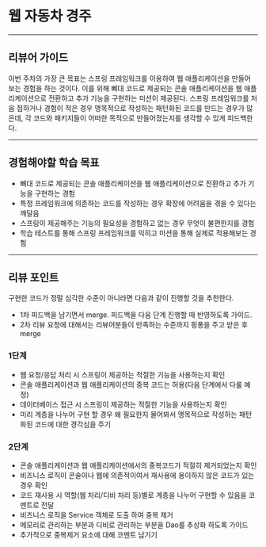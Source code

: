 # 웹 자동차 경주

---
## 리뷰어 가이드
이번 주차의 가장 큰 목표는 스프링 프레임워크를 이용하여 웹 애플리케이션을 만들어 보는 경험을 하는 것이다.
이를 위해 뺘대 코드로 제공되는 콘솔 애플리케이션을 웹 애플리케이션으로 전환하고 추가 기능을 구현하는 미션이 제공된다.
스프링 프레임워크를 처음 접하거나 경험이 적은 경우 맹목적으로 작성하는 패턴화된 코드를 만드는 경우가 많은데, 
각 코드와 패키지들이 어떠한 목적으로 만들어졌는지를 생각할 수 있게 피드백한다.

---
## 경험해야할 학습 목표
- 뼈대 코드로 제공되는 콘솔 애플리케이션을 웹 애플리케이션으로 전환하고 추가 기능을 구현하는 경험
- 특정 프레임워크에 의존하는 코드를 작성하는 경우 확장에 어려움을 겪을 수 있다는 깨달음
- 스프링이 제공해주는 기능의 필요성을 경험하고 없는 경우 무엇이 불편한지를 경험
- 학습 테스트를 통해 스프링 프레임워크를 익히고 미션을 통해 실제로 적용해보는 경험

---
## 리뷰 포인트

구현한 코드가 정말 심각한 수준이 아니라면 다음과 같이 진행할 것을 추천한다.
* 1차 피드백을 남기면서 merge. 피드백을 다음 단계 진행할 때 반영하도록 가이드.
* 2차 리뷰 요청에 대해서는 리뷰어분들이 만족하는 수준까지 핑퐁을 주고 받은 후 merge

### 1단계
- 웹 요청/응답 처리 시 스프링이 제공하는 적절한 기능을 사용하는지 확인
- 콘솔 애플리케이션과 웹 애플리케이션의 중복 코드는 허용(다음 단계에서 다룰 예정)
- 데이터베이스 접근 시 스프링이 제공하는 적절한 기능을 사용하는지 확인
- 미리 계층을 나누어 구현 할 경우 왜 필요한지 물어봐서 맹목적으로 작성하는 패턴화된 코드에 대한 경각심을 주기

### 2단계
- 콘솔 애플리케이션과 웹 애플리케이션에서의 중복코드가 적절히 제거되었는지 확인
- 비즈니스 로직이 콘솔이나 웹에 의존적이여서 재사용에 용이하지 않은 코드가 있는 경우 확인
- 코드 재사용 시 역할(웹 처리/디비 처리 등)별로 계층을 나누어 구현할 수 있음을 코멘트로 전달
- 비즈니스 로직을 Service 객체로 도출 하여 중복 제거
- 메모리로 관리하는 부분과 디비로 관리하는 부분을 Dao를 추상화 하도록 가이드
- 추가적으로 중복제거 요소에 대해 코멘트 남기기
